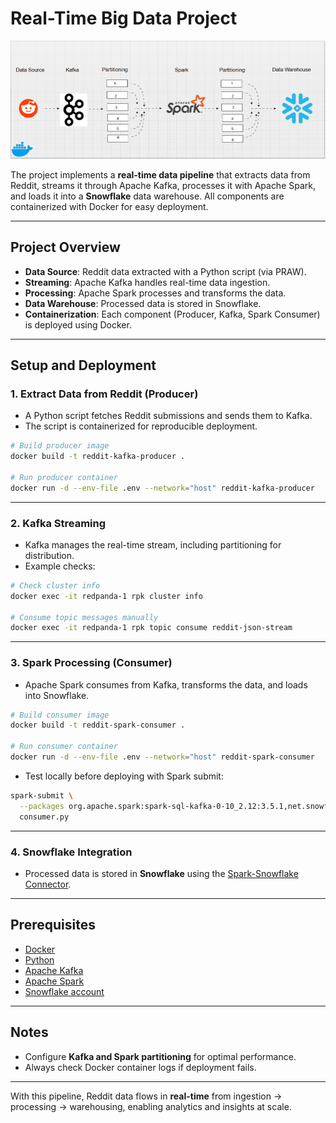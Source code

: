 

# Real-Time Big Data Project

![Data Pipeline Architecture](image/reddit_architecture.gif)  


The project implements a **real-time data pipeline** that extracts data from Reddit, streams it through Apache Kafka, processes it with Apache Spark, and loads it into a **Snowflake** data warehouse. All components are containerized with Docker for easy deployment.

---

## Project Overview

* **Data Source**: Reddit data extracted with a Python script (via PRAW).
* **Streaming**: Apache Kafka handles real-time data ingestion.
* **Processing**: Apache Spark processes and transforms the data.
* **Data Warehouse**: Processed data is stored in Snowflake.
* **Containerization**: Each component (Producer, Kafka, Spark Consumer) is deployed using Docker.

---

##  Setup and Deployment

### 1. Extract Data from Reddit (Producer)

* A Python script fetches Reddit submissions and sends them to Kafka.
* The script is containerized for reproducible deployment.

```bash
# Build producer image
docker build -t reddit-kafka-producer .

# Run producer container
docker run -d --env-file .env --network="host" reddit-kafka-producer
```

---

### 2. Kafka Streaming

* Kafka manages the real-time stream, including partitioning for distribution.
* Example checks:

```bash
# Check cluster info
docker exec -it redpanda-1 rpk cluster info  

# Consume topic messages manually
docker exec -it redpanda-1 rpk topic consume reddit-json-stream  
```

---

### 3. Spark Processing (Consumer)

* Apache Spark consumes from Kafka, transforms the data, and loads into Snowflake.

```bash
# Build consumer image
docker build -t reddit-spark-consumer .

# Run consumer container
docker run -d --env-file .env --network="host" reddit-spark-consumer
```

* Test locally before deploying with Spark submit:

```bash
spark-submit \
  --packages org.apache.spark:spark-sql-kafka-0-10_2.12:3.5.1,net.snowflake:spark-snowflake_2.12:3.1.3 \
  consumer.py
```

---

### 4. Snowflake Integration

* Processed data is stored in **Snowflake** using the [Spark-Snowflake Connector](https://repo1.maven.org/maven2/net/snowflake/spark-snowflake_2.12/).

---

## Prerequisites

* [Docker](https://docs.docker.com/)
* [Python](https://www.python.org/)
* [Apache Kafka](https://kafka.apache.org/)
* [Apache Spark](https://spark.apache.org/)
* [Snowflake account](https://www.snowflake.com/)

---

##  Notes

* Configure **Kafka and Spark partitioning** for optimal performance.
* Always check Docker container logs if deployment fails.


---

 With this pipeline, Reddit data flows in **real-time** from ingestion → processing → warehousing, enabling analytics and insights at scale.

